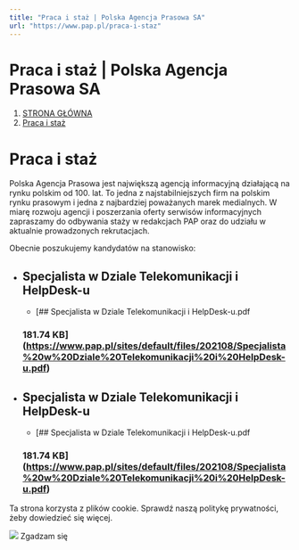 ```yaml
---
title: "Praca i staż | Polska Agencja Prasowa SA"
url: "https://www.pap.pl/praca-i-staz"
---
```


# Praca i staż | Polska Agencja Prasowa SA














1. [STRONA GŁÓWNA](https://www.pap.pl/)
2. [Praca i staż](/praca-i-staz)


# Praca i staż









 Polska Agencja Prasowa jest największą agencją informacyjną działającą na rynku polskim od 100\. lat.
 To
 jedna z najstabilniejszych firm na polskim rynku prasowym i jedna z najbardziej poważanych marek
 medialnych. W miarę rozwoju agencji i poszerzania oferty serwisów informacyjnych zapraszamy do
 odbywania
 staży w redakcjach PAP oraz do udziału w aktualnie prowadzonych rekrutacjach.
 


Obecnie poszukujemy kandydatów na stanowisko:








* ## Specjalista w Dziale Telekomunikacji i HelpDesk\-u



	+ [## Specjalista w Dziale Telekomunikacji i HelpDesk\-u.pdf
	
	### 181\.74 KB](https://www.pap.pl/sites/default/files/202108/Specjalista%20w%20Dziale%20Telekomunikacji%20i%20HelpDesk-u.pdf)


























* ## Specjalista w Dziale Telekomunikacji i HelpDesk\-u



	+ [## Specjalista w Dziale Telekomunikacji i HelpDesk\-u.pdf
	
	### 181\.74 KB](https://www.pap.pl/sites/default/files/202108/Specjalista%20w%20Dziale%20Telekomunikacji%20i%20HelpDesk-u.pdf)




 Ta strona korzysta z plików cookie. Sprawdź naszą politykę prywatności, żeby dowiedzieć się więcej.
 

![](/themes/pap/assets/images/ok.png) Zgadzam się
 






